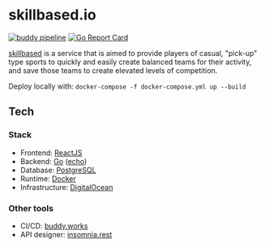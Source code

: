 # skillbased.io
[![buddy pipeline](https://app.buddy.works/adamdevigili/skillbased-io/pipelines/pipeline/253191/badge.svg?token=6af860b4faa5eaa8778be3f27b4ae51cac868735dbb8ca31c1896056df2e32bd "buddy pipeline")](https://app.buddy.works/adamdevigili/skillbased-io/pipelines/pipeline/253191)
[![Go Report Card](https://goreportcard.com/badge/github.com/adamdevigili/skillbased.io)](https://goreportcard.com/report/github.com/adamdevigili/skillbased.io)

[skillbased](http://skillbased.xyz) is a service that is aimed to provide players of casual, "pick-up" type sports to quickly and easily create balanced teams for their activity, and save those teams to create elevated levels of competition.

Deploy locally with: `docker-compose -f docker-compose.yml up --build`

## Tech
### Stack
- Frontend: [ReactJS](https://reactjs.org/)
- Backend: [Go](https://golang.org/) ([echo](https://echo.labstack.com/))
- Database: [PostgreSQL](https://www.postgresql.org/)
- Runtime: [Docker](https://www.docker.com/)
- Infrastructure: [DigitalOcean](https://www.digitalocean.com/)


### Other tools
- CI/CD: [buddy.works](https://buddy.works/)
- API designer: [insomnia.rest](https://insomnia.rest/)
